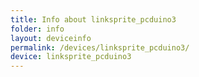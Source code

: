 ```yaml
---
title: Info about linksprite_pcduino3
folder: info
layout: deviceinfo
permalink: /devices/linksprite_pcduino3/
device: linksprite_pcduino3
---
```

